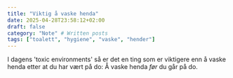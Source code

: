 ```yaml
---
title: "Viktig å vaske henda"
date: 2025-04-28T23:58:12+02:00
draft: false
category: "Note" # Written posts
tags: ["toalett", "hygiene", "vaske", "hender"]
---
```

I dagens 'toxic environments' så er det en ting som er viktigere enn å vaske henda etter at du har vært på do: Å vaske henda *før* du går på do.